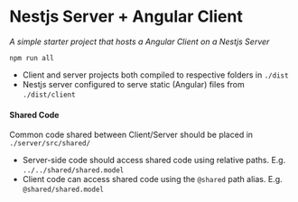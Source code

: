 # Nestjs Server + Angular Client

_A simple starter project that hosts a Angular Client on a Nestjs Server_

`npm run all`

- Client and server projects both compiled to respective folders in `./dist`
- Nestjs server configured to serve static (Angular) files from `./dist/client`

#### Shared Code

Common code shared between Client/Server should be placed in `./server/src/shared/`

- Server-side code should access shared code using relative paths. E.g. `../../shared/shared.model`
- Client code can access shared code using the `@shared` path alias. E.g. `@shared/shared.model`
